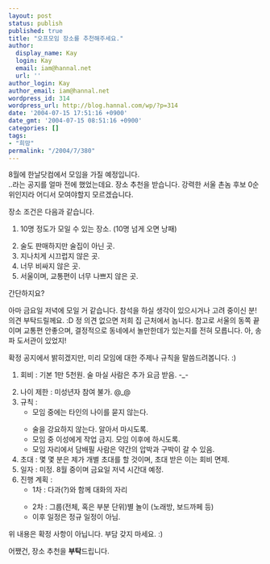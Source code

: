 ```yaml
---
layout: post
status: publish
published: true
title: "오프모임 장소를 추천해주세요."
author:
  display_name: Kay
  login: Kay
  email: iam@hannal.net
  url: ''
author_login: Kay
author_email: iam@hannal.net
wordpress_id: 314
wordpress_url: http://blog.hannal.com/wp/?p=314
date: '2004-07-15 17:51:16 +0900'
date_gmt: '2004-07-15 08:51:16 +0900'
categories: []
tags:
- "희망"
permalink: "/2004/7/380"
---
```

<p>8월에 한날닷컴에서 모임을 가질 예정입니다.<br />
..라는 공지를 얼마 전에 했었는데요. 장소 추천을 받습니다. 강력한 서울 촌놈 후보 0순위인지라 어디서 모여야할지 모르겠습니다.</p>
<p>장소 조건은 다음과 같습니다.</p>
<ol>
<li /> 10명 정도가 모일 수 있는 장소. (10명 넘게 오면 낭패)</p>
<li /> 술도 판매하지만 술집이 아닌 곳.
<li /> 지나치게 시끄럽지 않은 곳.
<li /> 너무 비싸지 않은 곳.
<li /> 서울이며, 교통편이 너무 나쁘지 않은 곳. </ol>
<p>간단하지요?</p>
<p>아마 금요일 저녁에 모일 거 같습니다. 참석을 하실 생각이 있으시거나 고려 중이신 분! 의견 부탁드릴께요. :D 정 의견 없으면 저희 집 근처에서 놉니다. 참고로 서울의 동쪽 끝이며 교통편 안좋으며, 결정적으로 동네에서 놀만한데가 있는지를 전혀 모릅니다. 아, 송파 도서관이 있었지!</p>
<p>확정 공지에서 밝히겠지만, 미리 모임에 대한 주제나 규칙을 말씀드려봅니다. :)</p>
<ol>
<li /> 회비 : 기본 1만 5천원. 술 마실 사람은 추가 요금 받음. -_-</p>
<li /> 나이 제한 : 미성년자 참여 불가. @_@
<li /> 규칙 :
<ul>
<li /> 모임 중에는 타인의 나이를 묻지 않는다.</p>
<li /> 술을 강요하지 않는다. 알아서 마시도록.
<li /> 모임 중 이성에게 작업 금지. 모임 이후에 하시도록.
<li /> 모임 자리에서 담배필 사람은 약간의 압박과 구박이 갈 수 있음.</ul>
<li /> 초대 : 몇 몇 분은 제가 개별 초대를 할 것이며, 초대 받은 이는 회비 면제.
<li /> 일자 : 미정. 8월 중이며 금요일 저녁 시간대 예정.
<li /> 진행 계획 :
<ul>
<li /> 1차 : 다과(?)와 함께 대화의 자리</p>
<li /> 2차 : 그룹(전체, 혹은 부분 단위)별 놀이 (노래방, 보드까페 등)
<li /> 이후 일정은 정규 일정이 아님.</ol>
<p>위 내용은 확정 사항이 아닙니다. 부담 갖지 마세요. :)</p>
<p>어쨌건, 장소 추천을 <b>부탁</b>드립니다.</p>
